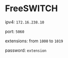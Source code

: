 # FreeSWITCH

ipv4: `172.16.238.10`

port: `5060`

extensions: from `1000` to `1019` 

password: `extension`
